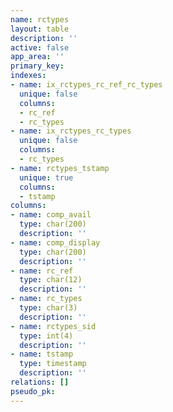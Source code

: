 ```yaml
---
name: rctypes
layout: table
description: ''
active: false
app_area: ''
primary_key: 
indexes:
- name: ix_rctypes_rc_ref_rc_types
  unique: false
  columns:
  - rc_ref
  - rc_types
- name: ix_rctypes_rc_types
  unique: false
  columns:
  - rc_types
- name: rctypes_tstamp
  unique: true
  columns:
  - tstamp
columns:
- name: comp_avail
  type: char(200)
  description: ''
- name: comp_display
  type: char(200)
  description: ''
- name: rc_ref
  type: char(12)
  description: ''
- name: rc_types
  type: char(3)
  description: ''
- name: rctypes_sid
  type: int(4)
  description: ''
- name: tstamp
  type: timestamp
  description: ''
relations: []
pseudo_pk: 
---
```


